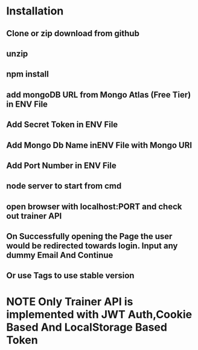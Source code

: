 # Installation

## Clone or zip download from github
##  unzip
##  npm install
##  add mongoDB URL from Mongo Atlas (Free Tier) in ENV File
##  Add Secret Token in ENV File
##  Add Mongo Db Name inENV File with Mongo URI
##  Add Port Number in ENV File
##  node server to start from cmd
##  open browser with localhost:PORT and check out trainer API
##  On Successfully opening the Page the user would be redirected towards login. Input any dummy Email And Continue

## Or use Tags to use stable version

# NOTE Only Trainer API is implemented with JWT Auth,Cookie Based And LocalStorage Based Token
